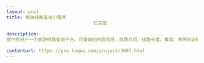 ```yaml
---                
layout: post       
title: 旅游线路查询小程序
                                已完成
           
description: 
提供给用户一个旅游线路查询平台，可查询的内容包括：线路介绍、线路长度、难度、携带的必要物资、线路轨迹、参照轨迹的定位等相关信息。
     
contenturl: https://pro.lagou.com/project/3687.html      
---                 
```

